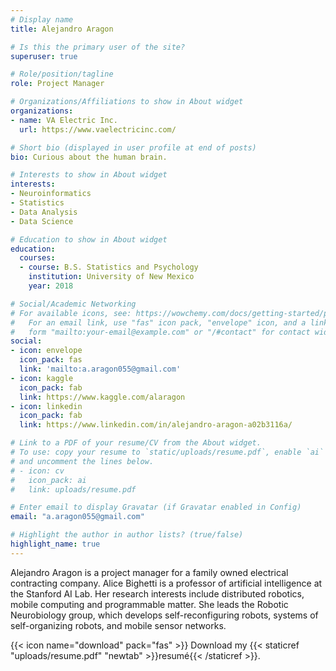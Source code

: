 ```yaml
---
# Display name
title: Alejandro Aragon

# Is this the primary user of the site?
superuser: true

# Role/position/tagline
role: Project Manager 

# Organizations/Affiliations to show in About widget
organizations:
- name: VA Electric Inc.
  url: https://www.vaelectricinc.com/

# Short bio (displayed in user profile at end of posts)
bio: Curious about the human brain.

# Interests to show in About widget
interests:
- Neuroinformatics
- Statistics
- Data Analysis
- Data Science

# Education to show in About widget
education:
  courses:
  - course: B.S. Statistics and Psychology
    institution: University of New Mexico 
    year: 2018

# Social/Academic Networking
# For available icons, see: https://wowchemy.com/docs/getting-started/page-builder/#icons
#   For an email link, use "fas" icon pack, "envelope" icon, and a link in the
#   form "mailto:your-email@example.com" or "/#contact" for contact widget.
social:
- icon: envelope
  icon_pack: fas
  link: 'mailto:a.aragon055@gmail.com'
- icon: kaggle
  icon_pack: fab
  link: https://www.kaggle.com/alaragon
- icon: linkedin
  icon_pack: fab
  link: https://www.linkedin.com/in/alejandro-aragon-a02b3116a/

# Link to a PDF of your resume/CV from the About widget.
# To use: copy your resume to `static/uploads/resume.pdf`, enable `ai` icons in `params.toml`,
# and uncomment the lines below.
# - icon: cv
#   icon_pack: ai
#   link: uploads/resume.pdf

# Enter email to display Gravatar (if Gravatar enabled in Config)
email: "a.aragon055@gmail.com"

# Highlight the author in author lists? (true/false)
highlight_name: true
---
```

Alejandro Aragon is a project manager for a family owned electrical contracting company.
Alice Bighetti is a professor of artificial intelligence at the Stanford AI Lab. Her research interests include distributed robotics, mobile computing and programmable matter. She leads the Robotic Neurobiology group, which develops self-reconfiguring robots, systems of self-organizing robots, and mobile sensor networks.



{{< icon name="download" pack="fas" >}} Download my {{< staticref "uploads/resume.pdf" "newtab" >}}resumé{{< /staticref >}}.
